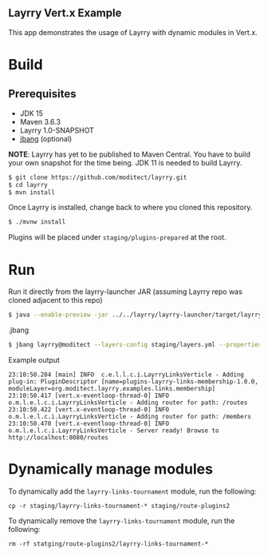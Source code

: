 Layrry Vert.x Example
---

This app demonstrates the usage of Layrry with dynamic modules in Vert.x. 

# Build

## Prerequisites

- JDK 15
- Maven 3.6.3
- Layrry 1.0-SNAPSHOT
- [jbang](https://github.com/jbangdev/jbang) (optional)

**NOTE**: Layrry has yet to be published to Maven Central. You have to build your own snapshot for the time being.
JDK 11 is needed to build Layrry.

```sh
$ git clone https://github.com/moditect/layrry.git
$ cd layrry
$ mvn install
```

Once Layrry is installed, change back to where you cloned this repository.

```sh
$ ./mvnw install
```

Plugins will be placed under `staging/plugins-prepared` at the root.

# Run

Run it directly from the layrry-launcher JAR (assuming Layrry repo was cloned adjacent to this repo)

```sh
$ java --enable-preview -jar ../../layrry/layrry-launcher/target/layrry-launcher-1.0-SNAPSHOT-all.jar --layers-config staging/layers.yml --properties staging/versions.properties
```

.jbang

```sh
$ jbang layrry@moditect --layers-config staging/layers.yml --properties staging/versions.properties
```

Example output
```
23:10:50.284 [main] INFO  c.e.l.l.c.i.LayrryLinksVerticle - Adding plug-in: PluginDescriptor [name=plugins-layrry-links-membership-1.0.0, moduleLayer=org.moditect.layrry.examples.links.membership]
23:10:50.417 [vert.x-eventloop-thread-0] INFO  o.m.l.e.l.c.i.LayrryLinksVerticle - Adding router for path: /routes
23:10:50.422 [vert.x-eventloop-thread-0] INFO  o.m.l.e.l.c.i.LayrryLinksVerticle - Adding router for path: /members
23:10:50.470 [vert.x-eventloop-thread-0] INFO  o.m.l.e.l.c.i.LayrryLinksVerticle - Server ready! Browse to http://localhost:8080/routes
```

# Dynamically manage modules

To dynamically add the `layrry-links-tournament` module, run the following:
```
cp -r staging/layrry-links-tournament-* staging/route-plugins2
```

To dynamically remove the `layrry-links-tournament` module, run the following:
```
rm -rf statging/route-plugins2/layrry-links-tournament-*
```
